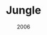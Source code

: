 ---
title: Jungle
_img: jungle.jpg
size: 13 x 13 inches, Framed
medium: Ink on 140-pound Watercolor Paper
date: 2006
_render: false
--- 